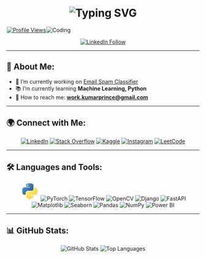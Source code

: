<h1 align="center">
  <img src="https://readme-typing-svg.herokuapp.com?font=Fira+Code&size=30&pause=1000&color=36BCF7&center=true&width=600&lines=%F0%9F%91%8B+Hi%2C+I'm+Prince+Kumar;A+Passionate+Data+Scientist+from+India!" alt="Typing SVG">
</h1>

<img align="right" alt="Coding" width="400" src="https://media.giphy.com/media/qgQUggAC3Pfv687qPC/giphy.gif">

<p align="center">
  <a href="https://github.com/princekumar72550">
    <img src="https://komarev.com/ghpvc/?username=princekumar72550&label=🔥+Profile+Views&color=ff69b4&style=for-the-badge" alt="Profile Views" />
  </a>
</p>

<p align="center">
  <a href="https://www.linkedin.com/in/prince-kumar-5b3418258/" target="_blank">
    <img src="https://img.shields.io/badge/Follow%20on-LinkedIn-0077B5?style=for-the-badge&logo=linkedin&logoColor=white" alt="LinkedIn Follow" />
  </a>
</p>

---

## 🚀 About Me:
- 🔬 I’m currently working on [Email Spam Classifier](https://github.com/princekumar72550/Email-Spam-Classifier)
- 📚 I’m currently learning **Machine Learning, Python**
- 💌 How to reach me: **work.kumarprince@gmail.com**

---

## 🌍 Connect with Me:
<p align="center">
  <a href="https://www.linkedin.com/in/prince-kumar-5b3418258/" target="_blank"><img align="center" src="https://raw.githubusercontent.com/rahuldkjain/github-profile-readme-generator/master/src/images/icons/Social/linked-in-alt.svg" alt="LinkedIn" height="40" width="50" /></a>
  <a href="https://stackoverflow.com/users/25184213/prince-kumar" target="_blank"><img align="center" src="https://raw.githubusercontent.com/rahuldkjain/github-profile-readme-generator/master/src/images/icons/Social/stack-overflow.svg" alt="Stack Overflow" height="40" width="50" /></a>
  <a href="https://www.kaggle.com/princekumar2694" target="_blank"><img align="center" src="https://raw.githubusercontent.com/rahuldkjain/github-profile-readme-generator/master/src/images/icons/Social/kaggle.svg" alt="Kaggle" height="40" width="50" /></a>
  <a href="https://www.instagram.com/prince_raj_1_6/" target="_blank"><img align="center" src="https://raw.githubusercontent.com/rahuldkjain/github-profile-readme-generator/master/src/images/icons/Social/instagram.svg" alt="Instagram" height="40" width="50" /></a>
  <a href="https://leetcode.com/u/princekumar6695/" target="_blank"><img align="center" src="https://raw.githubusercontent.com/rahuldkjain/github-profile-readme-generator/master/src/images/icons/Social/leet-code.svg" alt="LeetCode" height="40" width="50" /></a>
</p>

---

## 🛠️ Languages and Tools:
<p align="center">
  <img src="https://raw.githubusercontent.com/devicons/devicon/master/icons/python/python-original.svg" alt="Python" width="50" height="50"/>
  <img src="https://www.vectorlogo.zone/logos/pytorch/pytorch-icon.svg" alt="PyTorch" width="50" height="50"/>
  <img src="https://www.vectorlogo.zone/logos/tensorflow/tensorflow-icon.svg" alt="TensorFlow" width="50" height="50"/>
  <img src="https://www.vectorlogo.zone/logos/opencv/opencv-icon.svg" alt="OpenCV" width="50" height="50"/>
  <img src="https://cdn.worldvectorlogo.com/logos/django.svg" alt="Django" width="50" height="50"/>
  <img src="https://cdn.worldvectorlogo.com/logos/fastapi.svg" alt="FastAPI" width="50" height="50"/>
  <img src="https://upload.wikimedia.org/wikipedia/commons/8/84/Matplotlib_icon.svg" alt="Matplotlib" width="50" height="50"/>
  <img src="https://seaborn.pydata.org/_images/logo-mark-lightbg.svg" alt="Seaborn" width="50" height="50"/>
  <img src="https://upload.wikimedia.org/wikipedia/commons/e/ed/Pandas_logo.svg" alt="Pandas" width="50" height="50"/>
  <img src="https://upload.wikimedia.org/wikipedia/commons/3/31/NumPy_logo_2020.svg" alt="NumPy" width="50" height="50"/>
  <img src="https://upload.wikimedia.org/wikipedia/commons/c/cf/New_Power_BI_Logo.svg" alt="Power BI" width="50" height="50"/>
</p>

---

## 📊 GitHub Stats:
<p align="center">
  <img src="https://github-readme-stats.vercel.app/api?username=princekumar72550&show_icons=true&theme=radical" alt="GitHub Stats" />
  <img src="https://github-readme-stats.vercel.app/api/top-langs/?username=princekumar72550&layout=compact&theme=radical" alt="Top Languages" />
</p>

